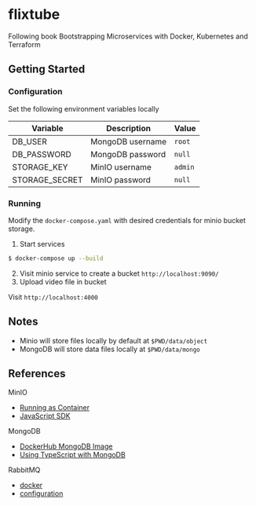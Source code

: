# flixtube

Following book Bootstrapping Microservices with Docker, Kubernetes and Terraform 

## Getting Started

### Configuration

Set the following environment variables locally

| Variable | Description | Value |
| ------------ | --------| -----------|
| DB_USER | MongoDB username | `root` |
| DB_PASSWORD | MongoDB password | `null` |
| STORAGE_KEY | MinIO username | `admin` |
| STORAGE_SECRET | MinIO password | `null` |

### Running

Modify the `docker-compose.yaml`  with desired credentials for minio bucket storage.

1. Start services
```sh
$ docker-compose up --build
```
2. Visit minio service to create a bucket `http://localhost:9090/`
3. Upload video file in bucket

Visit `http://localhost:4000`

## Notes
* Minio will store files locally by default at `$PWD/data/object`
* MongoDB will store data files locally at `$PWD/data/mongo`

## References

MinIO
* [Running as Container](https://min.io/docs/minio/container/index.html)
* [JavaScript SDK](https://min.io/docs/minio/linux/developers/javascript/minio-javascript.html)

MongoDB
* [DockerHub MongoDB Image](https://hub.docker.com/_/mongo)
* [Using TypeScript with MongoDB](https://www.mongodb.com/compatibility/using-typescript-with-mongodb-tutorial)


RabbitMQ
* [docker](https://hub.docker.com/_/rabbitmq)
* [configuration](https://www.rabbitmq.com/configure.html)